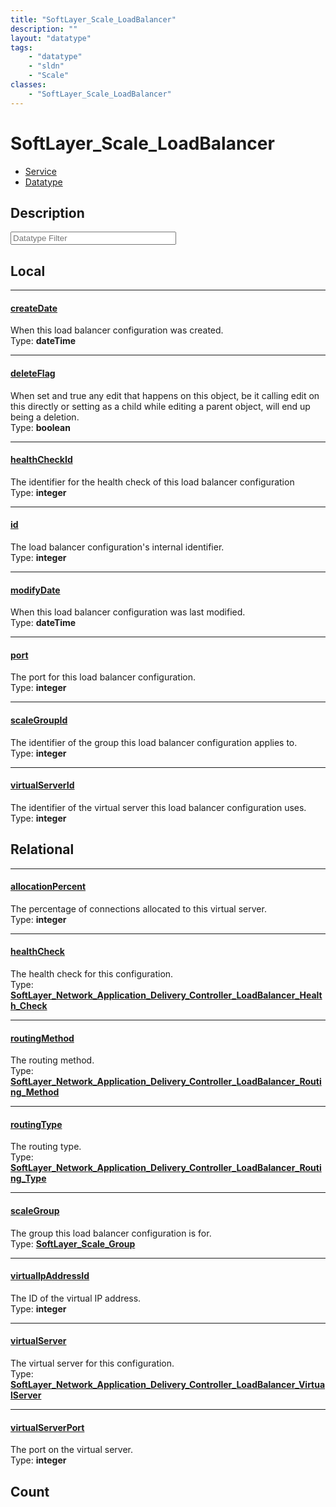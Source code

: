 ```yaml
---
title: "SoftLayer_Scale_LoadBalancer"
description: ""
layout: "datatype"
tags:
    - "datatype"
    - "sldn"
    - "Scale"
classes:
    - "SoftLayer_Scale_LoadBalancer"
---
```


# SoftLayer_Scale_LoadBalancer
<div id='service-datatype'>
    <ul id='sldn-reference-tabs'>
    <li id='service'> <a href='/reference/services/SoftLayer_Scale_LoadBalancer' >Service</a></li>    <li id='datatype'> <a href='/reference/datatypes/SoftLayer_Scale_LoadBalancer' >Datatype</a></li>
    </ul>
</div>

## Description 






<!-- Filer BEGIN -->
<div class="view-filters">
        <div class="clearfix">
            <div class="search-input-box">
                <input placeholder="Datatype Filter" onkeyup="titleSearch(inputId='prop-input', divId='properties', elementClass='prop-row')" 
                    type="text" id="prop-input" value="" size="30" maxlength="128" class="form-text">
            </div>
        </div>
</div>
<!-- Filer END -->

<div id="properties" class="content">
<div id="localProperties" class="prop-content" >

## Local
<div class="prop-row">

-----
[createDate]: #createdate
#### [createDate]
When this load balancer configuration was created.  
<span class="type-label">Type: </span>**dateTime**


</div>
<div class="prop-row">

-----
[deleteFlag]: #deleteflag
#### [deleteFlag]
When set and true any edit that happens on this object, be it calling edit on this directly or setting as a child while editing a parent object, will end up being a deletion.   
<span class="type-label">Type: </span>**boolean**


</div>
<div class="prop-row">

-----
[healthCheckId]: #healthcheckid
#### [healthCheckId]
The identifier for the health check of this load balancer configuration  
<span class="type-label">Type: </span>**integer**


</div>
<div class="prop-row">

-----
[id]: #id
#### [id]
The load balancer configuration's internal identifier.  
<span class="type-label">Type: </span>**integer**


</div>
<div class="prop-row">

-----
[modifyDate]: #modifydate
#### [modifyDate]
When this load balancer configuration was last modified.  
<span class="type-label">Type: </span>**dateTime**


</div>
<div class="prop-row">

-----
[port]: #port
#### [port]
The port for this load balancer configuration.  
<span class="type-label">Type: </span>**integer**


</div>
<div class="prop-row">

-----
[scaleGroupId]: #scalegroupid
#### [scaleGroupId]
The identifier of the group this load balancer configuration applies to.  
<span class="type-label">Type: </span>**integer**


</div>
<div class="prop-row">

-----
[virtualServerId]: #virtualserverid
#### [virtualServerId]
The identifier of the virtual server this load balancer configuration uses.  
<span class="type-label">Type: </span>**integer**


</div>
</div>
<!-- LOCAL PROPERTY END -->

<div id="relationalProperties"  class="prop-content" >

## Relational
<div class="prop-row">

-----
[allocationPercent]: #allocationpercent
#### [allocationPercent]
The percentage of connections allocated to this virtual server.  
<span class="type-label">Type: </span>**integer**


</div>
<div class="prop-row">

-----
[healthCheck]: #healthcheck
#### [healthCheck]
The health check for this configuration.  
<span class="type-label">Type: </span>**<a href='/reference/datatypes/SoftLayer_Network_Application_Delivery_Controller_LoadBalancer_Health_Check'>SoftLayer_Network_Application_Delivery_Controller_LoadBalancer_Health_Check </a>**


</div>
<div class="prop-row">

-----
[routingMethod]: #routingmethod
#### [routingMethod]
The routing method.  
<span class="type-label">Type: </span>**<a href='/reference/datatypes/SoftLayer_Network_Application_Delivery_Controller_LoadBalancer_Routing_Method'>SoftLayer_Network_Application_Delivery_Controller_LoadBalancer_Routing_Method </a>**


</div>
<div class="prop-row">

-----
[routingType]: #routingtype
#### [routingType]
The routing type.  
<span class="type-label">Type: </span>**<a href='/reference/datatypes/SoftLayer_Network_Application_Delivery_Controller_LoadBalancer_Routing_Type'>SoftLayer_Network_Application_Delivery_Controller_LoadBalancer_Routing_Type </a>**


</div>
<div class="prop-row">

-----
[scaleGroup]: #scalegroup
#### [scaleGroup]
The group this load balancer configuration is for.  
<span class="type-label">Type: </span>**<a href='/reference/datatypes/SoftLayer_Scale_Group'>SoftLayer_Scale_Group </a>**


</div>
<div class="prop-row">

-----
[virtualIpAddressId]: #virtualipaddressid
#### [virtualIpAddressId]
The ID of the virtual IP address.  
<span class="type-label">Type: </span>**integer**


</div>
<div class="prop-row">

-----
[virtualServer]: #virtualserver
#### [virtualServer]
The virtual server for this configuration.  
<span class="type-label">Type: </span>**<a href='/reference/datatypes/SoftLayer_Network_Application_Delivery_Controller_LoadBalancer_VirtualServer'>SoftLayer_Network_Application_Delivery_Controller_LoadBalancer_VirtualServer </a>**


</div>
<div class="prop-row">

-----
[virtualServerPort]: #virtualserverport
#### [virtualServerPort]
The port on the virtual server.  
<span class="type-label">Type: </span>**integer**


</div>

## Count
</div>


